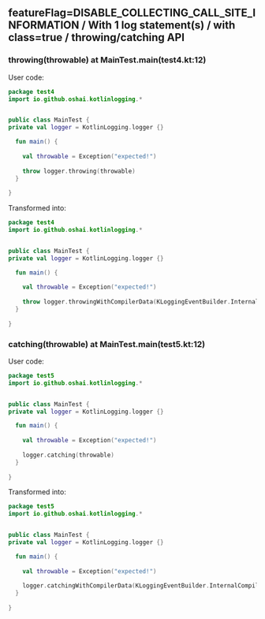 ## featureFlag=DISABLE_COLLECTING_CALL_SITE_INFORMATION / With 1 log statement(s) / with class=true / throwing/catching API



###  throwing(throwable) at MainTest.main(test4.kt:12)

User code:
```kotlin
package test4
import io.github.oshai.kotlinlogging.*


public class MainTest {
private val logger = KotlinLogging.logger {}

  fun main() {
    
    val throwable = Exception("expected!")
    
    throw logger.throwing(throwable)
  }
  
}


```
  
Transformed into:
```kotlin
package test4
import io.github.oshai.kotlinlogging.*


public class MainTest {
private val logger = KotlinLogging.logger {}

  fun main() {
    
    val throwable = Exception("expected!")
    
    throw logger.throwingWithCompilerData(KLoggingEventBuilder.InternalCompilerData(messageTemplate = "throwing(throwable)"), throwable)
  }
  
}


```

###  catching(throwable) at MainTest.main(test5.kt:12)

User code:
```kotlin
package test5
import io.github.oshai.kotlinlogging.*


public class MainTest {
private val logger = KotlinLogging.logger {}

  fun main() {
    
    val throwable = Exception("expected!")
    
    logger.catching(throwable)
  }
  
}


```
  
Transformed into:
```kotlin
package test5
import io.github.oshai.kotlinlogging.*


public class MainTest {
private val logger = KotlinLogging.logger {}

  fun main() {
    
    val throwable = Exception("expected!")
    
    logger.catchingWithCompilerData(KLoggingEventBuilder.InternalCompilerData(messageTemplate = "catching(throwable)"), throwable)
  }
  
}


```

